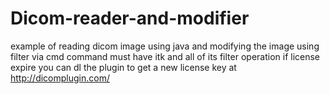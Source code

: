 # Dicom-reader-and-modifier
example of reading dicom image using java and modifying the image using filter via cmd command
must have itk and all of its filter operation
if license expire you can dl the plugin to get a new license key at http://dicomplugin.com/
